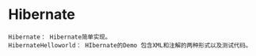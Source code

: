 # Hibernate
~~~~~~~~~~~~~~~~~~~~
Hibernate： Hibernate简单实现。
HibernateHelloworld： HIbernate的Demo 包含XML和注解的两种形式以及测试代码。

